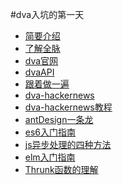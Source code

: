 #dva入坑的第一天
- <a href="https://github.com/sorrycc/blog/issues/10">简要介绍</a></br>
- <a href="https://github.com/dvajs/dva-knowledgemap">了解全脉</a></br>
- <a href="https://github.com/dvajs/dva">dva官网</a></br>
- <a href="https://github.com/dvajs/dva#api">dvaAPI</a></br>
- <a href="https://github.com/dvajs/dva-docs/">跟着做一遍</a></br>
- <a href="https://github.com/dvajs/dva-hackernews">dva-hackernews</a></br>
- <a href="https://github.com/sorrycc/blog/issues/9">dva-hackernews教程</a></br>
- <a href="https://ant.design/index-cn">antDesign一条龙</a></br>
- <a href="http://es6.ruanyifeng.com/#docs/generator">es6入门指南</a></br>
- <a href="http://www.ruanyifeng.com/blog/2012/12/asynchronous%EF%BC%BFjavascript.html">js异步处理的四种方法</a></br>
- <a href="https://segmentfault.com/a/1190000005701562">elm入门指南</a></br>
- <a href="http://www.ruanyifeng.com/blog/2015/05/thunk.html">Thrunk函数的理解</a></br>
